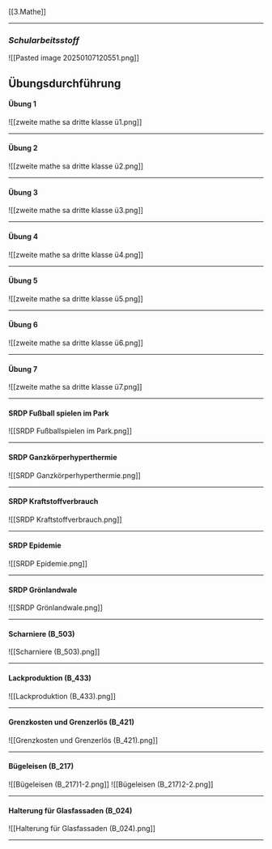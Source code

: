 [[3.Mathe]]
____
### *Schularbeitsstoff*
![[Pasted image 20250107120551.png]]
## Übungsdurchführung

#### Übung 1
![[zweite mathe sa dritte klasse ü1.png]]
____

#### Übung 2
![[zweite mathe sa dritte klasse ü2.png]]
____

#### Übung 3
![[zweite mathe sa dritte klasse ü3.png]]
____

#### Übung 4
![[zweite mathe sa dritte klasse ü4.png]]
____

#### Übung 5
![[zweite mathe sa dritte klasse ü5.png]]
____

#### Übung 6
![[zweite mathe sa dritte klasse ü6.png]]
____

#### Übung 7
![[zweite mathe sa dritte klasse ü7.png]]
____

#### SRDP Fußball spielen im Park
![[SRDP Fußballspielen im Park.png]]
____

#### SRDP Ganzkörperhyperthermie
![[SRDP Ganzkörperhyperthermie.png]]
____

#### SRDP Kraftstoffverbrauch
![[SRDP Kraftstoffverbrauch.png]]
____

#### SRDP Epidemie
![[SRDP Epidemie.png]]
____

#### SRDP Grönlandwale
![[SRDP Grönlandwale.png]]
____

#### Scharniere (B_503)
![[Scharniere (B_503).png]]
____

#### Lackproduktion (B_433)
![[Lackproduktion (B_433).png]]
____

#### Grenzkosten und Grenzerlös (B_421)
![[Grenzkosten und Grenzerlös (B_421).png]]
____

#### Bügeleisen (B_217)
![[Bügeleisen (B_217)1-2.png]]
![[Bügeleisen (B_217)2-2.png]]
____

#### Halterung für Glasfassaden (B_024)
![[Halterung für Glasfassaden (B_024).png]]
____
